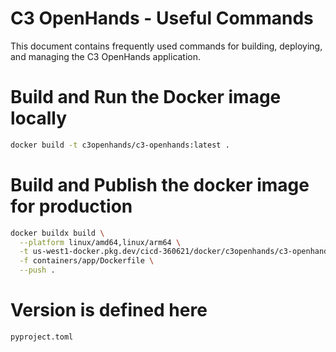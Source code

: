 # C3 OpenHands - Useful Commands

This document contains frequently used commands for building, deploying, and managing the C3 OpenHands application.


# Build and Run the Docker image locally
```bash
docker build -t c3openhands/c3-openhands:latest .
```

# Build and Publish the docker image for production
```bash
docker buildx build \
  --platform linux/amd64,linux/arm64 \
  -t us-west1-docker.pkg.dev/cicd-360621/docker/c3openhands/c3-openhands:0.51.1 \
  -f containers/app/Dockerfile \
  --push .
```

# Version is defined here
`pyproject.toml`
